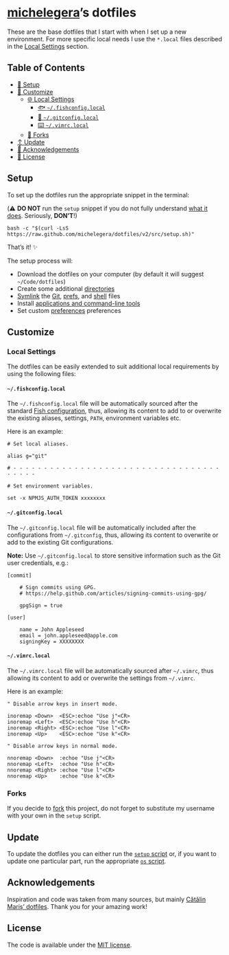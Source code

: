# [michelegera][github profile]’s dotfiles

These are the base dotfiles that I start with when I set up a new environment.
For more specific local needs I use the `*.local` files described in the
[Local Settings](#local-settings) section.

## Table of Contents

- [🔧 Setup](#setup)
- [🎨 Customize](#customize)
  - [🌐 Local Settings](#local-settings)
    - [🐟 `~/.fishconfig.local`](#fishconfiglocal)
    - [🔁 `~/.gitconfig.local`](#gitconfiglocal)
    - [⌨️ `~/.vimrc.local`](#vimrclocal)
  - [🔀 Forks](#forks)
- [↕️ Update](#update)
- [🥇 Acknowledgements](#acknowledgements)
- [📑 License](#license)

## Setup

To set up the dotfiles run the appropriate snippet in the terminal:

(⚠️ **DO NOT** run the `setup` snippet if you do not fully understand
[what it does][setup]. Seriously, **DON’T**!)

```shell
bash -c "$(curl -LsS https://raw.github.com/michelegera/dotfiles/v2/src/setup.sh)"
```

That’s it! ✨

The setup process will:

- Download the dotfiles on your computer (by default it will suggest
  `~/Code/dotfiles`)
- Create some additional [directories][dirs]
- [Symlink][symlink] the [Git][git], [prefs][prefs], and [shell][shell] files
- Install [applications and command-line tools][installs]
- Set custom [preferences][preferences] preferences

## Customize

### Local Settings

The dotfiles can be easily extended to suit additional local requirements by
using the following files:

#### `~/.fishconfig.local`

The `~/.fishconfig.local` file will be automatically sourced after the standard
[Fish configuration][fish], thus, allowing its content to add to or overwrite
the existing aliases, settings, `PATH`, environment variables etc.

Here is an example:

```shell
# Set local aliases.

alias g="git"

# - - - - - - - - - - - - - - - - - - - - - - - - - - - - - - - - - - - - - - -

# Set environment variables.

set -x NPMJS_AUTH_TOKEN xxxxxxxx

```

#### `~/.gitconfig.local`

The `~/.gitconfig.local` file will be automatically included after the
configurations from `~/.gitconfig`, thus, allowing its content to overwrite or
add to the existing Git configurations.

**Note:** Use `~/.gitconfig.local` to store sensitive information such as the
Git user credentials, e.g.:

```gitconfig
[commit]

    # Sign commits using GPG.
    # https://help.github.com/articles/signing-commits-using-gpg/

    gpgSign = true

[user]

    name = John Appleseed
    email = john.appleseed@apple.com
    signingKey = XXXXXXXX
```

#### `~/.vimrc.local`

The `~/.vimrc.local` file will be automatically sourced after `~/.vimrc`, thus
allowing its content to add or overwrite the settings from `~/.vimrc`.

Here is an example:

```vim
" Disable arrow keys in insert mode.

inoremap <Down>  <ESC>:echoe "Use j"<CR>
inoremap <Left>  <ESC>:echoe "Use h"<CR>
inoremap <Right> <ESC>:echoe "Use l"<CR>
inoremap <Up>    <ESC>:echoe "Use k"<CR>

" Disable arrow keys in normal mode.

nnoremap <Down>  :echoe "Use j"<CR>
nnoremap <Left>  :echoe "Use h"<CR>
nnoremap <Right> :echoe "Use l"<CR>
nnoremap <Up>    :echoe "Use k"<CR>
```

### Forks

If you decide to [fork] this project, do not forget to substitute my username
with your own in the `setup` script.

## Update

To update the dotfiles you can either run the [`setup` script][setup] or, if you
want to update one particular part, run the appropriate [`os` script][os].

## Acknowledgements

Inspiration and code was taken from many sources, but mainly
[Cătălin Mariș’ dotfiles][alrra]. Thank you for your amazing work!

## License

The code is available under the [MIT license][license].

<!-- Link labels -->

[alrra]: https://github.com/alrra/dotfiles
[dirs]: src/os/create_directories.sh
[fish]: src/shell/config/fish/config.fish
[fork]: https://help.github.com/en/github/getting-started-with-github/fork-a-repo
[git]: src/git
[github profile]: https://github.com/michelegera
[installs]: src/os/installs
[license]: LICENSE.txt
[os]: src/os
[preferences]: src/os/preferences
[prefs]: src/prefs
[setup]: src/setup.sh
[shell]: src/shell
[symlink]: src/os/create_symbolic_links.sh
